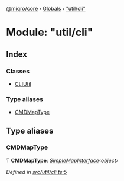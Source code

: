 [@miqro/core](../README.md) › [Globals](../globals.md) › ["util/cli"](_util_cli_.md)

# Module: "util/cli"

## Index

### Classes

* [CLIUtil](../classes/_util_cli_.cliutil.md)

### Type aliases

* [CMDMapType](_util_cli_.md#cmdmaptype)

## Type aliases

###  CMDMapType

Ƭ **CMDMapType**: *[SimpleMapInterface](../interfaces/_util_util_.simplemapinterface.md)‹object›*

*Defined in [src/util/cli.ts:5](https://github.com/claukers/miqro-core/blob/64522a7/src/util/cli.ts#L5)*
